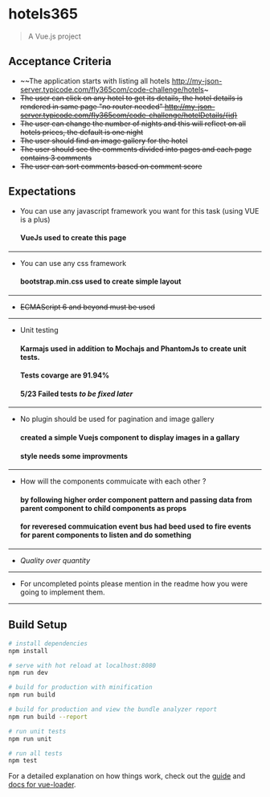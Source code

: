 # hotels365

> A Vue.js project


## Acceptance Criteria
- ~~The application starts with listing all hotels http://my-json-server.typicode.com/fly365com/code-challenge/hotels~
- ~~The user can click on any hotel to get its details, the hotel details is rendered in same page "no router needed" http://my-json-server.typicode.com/fly365com/code-challenge/hotelDetails/{id}~~ 
- ~~The user can change the number of nights and this will reflect on all hotels prices, the default is one night~~
- ~~The user should find an image gallery for the hotel~~
- ~~The user should see the comments divided into pages and each page contains 3 comments~~
- ~~The user can sort comments based on comment score~~


## Expectations

- You can use any javascript framework you want for this task (using VUE is a plus)
  #### VueJs used to create this page
-----------------------
- You can use any css framework
  #### bootstrap.min.css used to create simple layout
-------------------
- ~~ECMAScript 6 and beyond must be used~~
----------------
- Unit testing
  #### Karmajs used in addition to Mochajs and PhantomJs to create unit tests.
  #### Tests covarge are 91.94%
  #### 5/23 Failed tests *to be fixed later*
-----------
- No plugin should be used for pagination and image gallery
  #### created a simple Vuejs component to display images in a gallary
  #### style needs some improvments
---------
- How will the components commuicate with each other ?
  #### by following higher order component pattern and passing data from parent component to child components as props
  #### for reveresed commuication event bus had beed used to fire events for parent components to listen and do something
----
- *Quality over quantity*
--------
- For uncompleted points please mention in the readme how you were going to implement them.
---------
## Build Setup

``` bash
# install dependencies
npm install

# serve with hot reload at localhost:8080
npm run dev

# build for production with minification
npm run build

# build for production and view the bundle analyzer report
npm run build --report

# run unit tests
npm run unit

# run all tests
npm test
```

For a detailed explanation on how things work, check out the [guide](http://vuejs-templates.github.io/webpack/) and [docs for vue-loader](http://vuejs.github.io/vue-loader).
